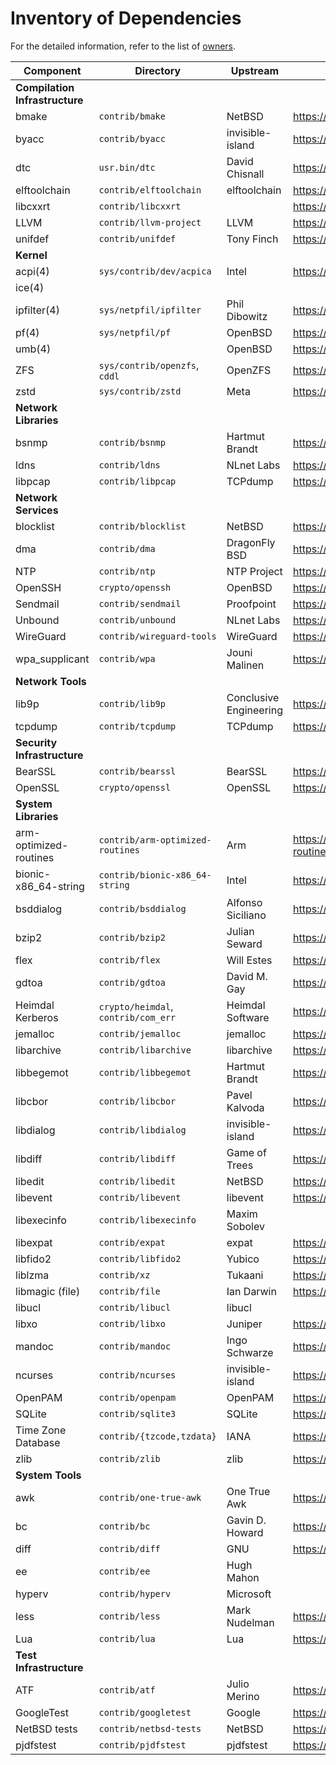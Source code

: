 # Inventory of Dependencies

For the detailed information, refer to the list of [owners](owners.md).

| Component                      | Directory                           | Upstream               | Homepage                                           |
| ------------------------------ | ----------------------------------- | ---------------------- | -------------------------------------------------- |
| __Compilation Infrastructure__ |                                     |                        |                                                    |
| bmake                          | `contrib/bmake`                     | NetBSD                 | https://www.NetBSD.org                             |
| byacc                          | `contrib/byacc`                     | invisible-island       | https://invisible-island.net/byacc/                |
| dtc                            | `usr.bin/dtc`                       | David Chisnall         | https://github.com/davidchisnall/dtc               |
| elftoolchain                   | `contrib/elftoolchain`              | elftoolchain           | https://sourceforge.net/projects/elftoolchain/     |
| libcxxrt                       | `contrib/libcxxrt`                  |                        | https://github.com/libcxxrt/libcxxrt               |
| LLVM                           | `contrib/llvm-project`              | LLVM                   | https://llvm.org                                   |
| unifdef                        | `contrib/unifdef`                   | Tony Finch             | https://dotat.at/prog/unifdef                      |
| __Kernel__                     |                                     |                        |                                                    |
| acpi(4)                        | `sys/contrib/dev/acpica`            | Intel                  | https://github.com/acpica/acpica                   |
| ice(4)                         |                                     |                        |                                                    |
| ipfilter(4)                    | `sys/netpfil/ipfilter`              | Phil Dibowitz          | https://www.phildev.net/ipf/                       |
| pf(4)                          | `sys/netpfil/pf`                    | OpenBSD                | https://openbsd.org                                |
| umb(4)                         |                                     | OpenBSD                | https://openbsd.org                                |
| ZFS                            | `sys/contrib/openzfs`, `cddl`       | OpenZFS                | https://openzfs.org/wiki/Main\_Page                |
| zstd                           | `sys/contrib/zstd`                  | Meta                   | https://facebook.github.io/zstd/                   |
| __Network Libraries__          |                                     |                        |                                                    |
| bsnmp                          | `contrib/bsnmp`                     | Hartmut Brandt         | https://people.freebsd.org/~harti/bsnmp/           |
| ldns                           | `contrib/ldns`                      | NLnet Labs             | https://github.com/NLnetLabs/ldns                  |
| libpcap                        | `contrib/libpcap`                   | TCPdump                | https://www.tcpdump.org                            |
| __Network Services__           |                                     |                        |                                                    |
| blocklist                      | `contrib/blocklist`                 | NetBSD                 | https://www.NetBSD.org                             |
| dma                            | `contrib/dma`                       | DragonFly BSD          | https://www.dragonflybsd.org/handbook/mta/         |
| NTP                            | `contrib/ntp`                       | NTP Project            | https://www.ntp.org                                |
| OpenSSH                        | `crypto/openssh`                    | OpenBSD                | https://openssh.com                                |
| Sendmail                       | `contrib/sendmail`                  | Proofpoint             | https://ftp.sendmail.org                           |
| Unbound                        | `contrib/unbound`                   | NLnet Labs             | https://github.com/NLnetLabs/unbound               |
| WireGuard                      | `contrib/wireguard-tools`           | WireGuard              | https://git.zx2c4.com/wireguard-tools/             |
| wpa\_supplicant                | `contrib/wpa`                       | Jouni Malinen          | https://w1.fi/wpa_supplicant/                      |
| __Network Tools__              |                                     |                        |                                                    |
| lib9p                          | `contrib/lib9p`                     | Conclusive Engineering | https://github.com/conclusiveeng/lib9p             |
| tcpdump                        | `contrib/tcpdump`                   | TCPdump                | https://www.tcpdump.org                            |
| __Security Infrastructure__    |                                     |                        |                                                    |
| BearSSL                        | `contrib/bearssl`                   | BearSSL                | https://bearssl.org                                |
| OpenSSL                        | `crypto/openssl`                    | OpenSSL                | https://openssl-library.org                        |
| __System Libraries__           |                                     |                        |                                                    |
| arm-optimized-routines         | `contrib/arm-optimized-routines`    | Arm                    | https://github.com/ARM-software/optimized-routines |
| bionic-x86\_64-string          | `contrib/bionic-x86_64-string`      | Intel                  | https://android.googlesource.com/platform/bionic   |
| bsddialog                      | `contrib/bsddialog`                 | Alfonso Siciliano      | https://gitlab.com/alfix/bsddialog                 |
| bzip2                          | `contrib/bzip2`                     | Julian Seward          | https://sourceware.org/bzip2/                      |
| flex                           | `contrib/flex`                      | Will Estes             | https://github.com/westes/flex                     |
| gdtoa                          | `contrib/gdtoa`                     | David M. Gay           | https://www.netlib.org/fp/                         |
| Heimdal Kerberos               | `crypto/heimdal`, `contrib/com_err` | Heimdal Software       | https://www.heimdal.software/                      |
| jemalloc                       | `contrib/jemalloc`                  | jemalloc               | https://jemalloc.net                               |
| libarchive                     | `contrib/libarchive`                | libarchive             | https://libarchive.org                             |
| libbegemot                     | `contrib/libbegemot`                | Hartmut Brandt         | https://people.freebsd.org/~harti/libbegemot/      |
| libcbor                        | `contrib/libcbor`                   | Pavel Kalvoda          | https://github.com/PJK/libcbor                     |
| libdialog                      | `contrib/libdialog`                 | invisible-island       | https://invisible-island.net/dialog/               |
| libdiff                        | `contrib/libdiff`                   | Game of Trees          | https://www.gameoftrees.org                        |
| libedit                        | `contrib/libedit`                   | NetBSD                 | https://www.NetBSD.org                             |
| libevent                       | `contrib/libevent`                  | libevent               | https://libevent.org                               |
| libexecinfo                    | `contrib/libexecinfo`               | Maxim Sobolev          |                                                    |
| libexpat                       | `contrib/expat`                     | expat                  | https://github.com/libexpat/libexpat               |
| libfido2                       | `contrib/libfido2`                  | Yubico                 | https://github.com/Yubico/libfido2                 |
| liblzma                        | `contrib/xz`                        | Tukaani                | https://tukaani.org/xz/                            |
| libmagic (file)                | `contrib/file`                      | Ian Darwin             | https://www.darwinsys.com/file/                    |
| libucl                         | `contrib/libucl`                    | libucl                 |                                                    |
| libxo                          | `contrib/libxo`                     | Juniper                | https://github.com/Juniper/libxo                   |
| mandoc                         | `contrib/mandoc`                    | Ingo Schwarze          | https://mandoc.bsd.lv                              |
| ncurses                        | `contrib/ncurses`                   | invisible-island       | https://invisible-island.net/ncurses/              |
| OpenPAM                        | `contrib/openpam`                   | OpenPAM                | https://openpam.org                                |
| SQLite                         | `contrib/sqlite3`                   | SQLite                 | https://sqlite.org/src                             |
| Time Zone Database             | `contrib/{tzcode,tzdata}`           | IANA                   | https://www.iana.org/time-zones                    |
| zlib                           | `contrib/zlib`                      | zlib                   | https://zlib.net                                   |
| __System Tools__               |                                     |                        |                                                    |
| awk                            | `contrib/one-true-awk`              | One True Awk           | https://github.com/onetrueawk/awk                  |
| bc                             | `contrib/bc`                        | Gavin D. Howard        | https://gavinhoward.com/tag/bc/                    |
| diff                           | `contrib/diff`                      | GNU                    | https://www.gnu.org/software/diffutils/            |
| ee                             | `contrib/ee`                        | Hugh Mahon             |                                                    |
| hyperv                         | `contrib/hyperv`                    | Microsoft              |                                                    |
| less                           | `contrib/less`                      | Mark Nudelman          | https://www.greenwoodsoftware.com/less/            |
| Lua                            | `contrib/lua`                       | Lua                    | https://www.lua.org                                |
| __Test Infrastructure__        |                                     |                        |                                                    |
| ATF                            | `contrib/atf`                       | Julio Merino           | https://github.com/jmmv/atf                        |
| GoogleTest                     | `contrib/googletest`                | Google                 | https://google.github.io/googletest/               |
| NetBSD tests                   | `contrib/netbsd-tests`              | NetBSD                 | https://www.NetBSD.org                             |
| pjdfstest                      | `contrib/pjdfstest`                 | pjdfstest              | https://github.com/pjd/pjdfstest                   |
